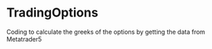 # TradingOptions
Coding to calculate the greeks of the options by getting the data from Metatrader5
